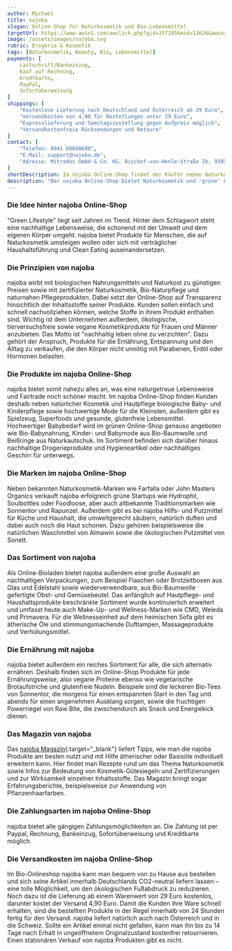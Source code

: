 ```yaml
---
author: Michael
title: najoba
slogan: Online-Shop für Naturkosmetik und Bio-Lebensmittel
targetUrl: https://www.awin1.com/awclick.php?gid=357185&mid=13626&awinaffid=731132&linkid=2340019&clickref=
image: /assets/images/najoba.svg
rubric: Drogerie & Kosmetik
tags: [Naturkosmetik, Beauty, Bio, Lebensmittel]
payments: [
    Lastschrift/Bankeinzug,
    Kauf auf Rechnung,
    Kredtkarte,
    PayPal,
    Sofortüberweisung
]
shippings: [
    "Kostenlose Lieferung nach Deutschland und Österreich ab 29 Euro",
    "Versandkosten von 4,90 für Bestellungen unter 29 Euro",
    "Expresslieferung und Samstagszustellung gegen Aufpreis möglich",
    "Versandkostenfreie Rücksendungen und Retoure"
]
contact: [
    "Telefon: 0941 60090690", 
    "E-Mail: support@najoba.de",
    "Adresse: Mitrados GmbH & Co. KG, Bischof-von-Henle-Straße 2b, 93051 Regensburg"
]
shortDescription: Im najoba Online-Shop findet der Käufer neben Naturkosmetik-Produkten, Bio-Lebensmittels, Mode- und Haulhaltsartikeln alles rund um den Green Lifestyle
description: "Der najoba Online-Shop bietet Naturkosmetik und 'grüne' Lifestyle-Produkte wie Bekleidung für Damen, Babys und Kinder sowie Schuhe und Haushaltsartikel. Zu den Topmarken des Händlers gehören unter anderem Primavera, Logona Naturkosmetik und Weleda. najoba informiert auf der Seite seines Online-Shops außerdem über alternative Ernährungsformen und empfiehlt passende Produkte für die vegane, laktosefreie sowie glutenfreie Ernährung."
---
```


### Die Idee hinter najoba Online-Shop

"Green Lifestyle" liegt seit Jahren im Trend. Hinter dem Schlagwort steht eine nachhaltige Lebensweise, die schonend mit der Umwelt und dem eigenen Körper umgeht. najoba bietet Produkte für Menschen, die auf Naturkosmetik umsteigen wollen oder sich mit verträglicher Haushaltsführung und Clean Eating auseinandersetzen.

### Die Prinzipien von najoba

najoba wirbt mit biologischen Nahrungsmitteln und Naturkost zu günstigen Preisen sowie mit zertifizierter Naturkosmetik, Bio-Naturpflege und naturnahen Pflegeprodukten. Dabei setzt der Online-Shop auf Transparenz hinsichtlich der Inhaltsstoffe seiner Produkte. Kunden sollen einfach und schnell nachvollziehen können, welche Stoffe in ihrem Produkt enthalten sind. Wichtig ist dem Unternehmen außerdem, ökologische, tierversuchsfreie sowie vegane Kosmetikprodukte für Frauen und Männer anzubieten. Das Motto ist "nachhaltig leben ohne zu verzichten". Dazu gehört der Anspruch, Produkte für die Ernährung, Entspannung und den Alltag zu verkaufen, die den Körper nicht unnötig mit Parabenen, Erdöl oder Hormonen belasten.

### Die Produkte im najoba Online-Shop

najoba bietet somit nahezu alles an, was eine naturgetreue Lebensweise und Fairtrade noch schöner macht. Im najoba Online-Shop finden Kunden deshalb neben natürlicher Kosmetik und Hautpflege biologische Baby- und Kinderpflege sowie hochwertige Mode für die Kleinsten, außerdem gibt es Spielzeug, Superfoods und gesunde, glutenfreie Lebensmittel. Hochwertiger Babybedarf wird im grünen Online-Shop genauso angeboten wie Bio-Babynahrung, Kinder- und Babymode aus Bio-Baumwolle und Beißringe aus Naturkautschuk. Im Sortiment befinden sich darüber hinaus nachhaltige Drogerieprodukte und Hygieneartikel oder nachhaltiges Geschirr für unterwegs.

### Die Marken im najoba Online-Shop

Neben bekannten Naturkosmetik-Marken wie Farfalla oder John Masters Organics verkauft najoba erfolgreich grüne Startups wie Hydrophil, Soulbottles oder Foodloose, aber auch altbekannte Traditionsmarken wie Sonnentor und Rapunzel. Außerdem gibt es bei najoba Hilfs- und Putzmittel für Küche und Haushalt, die umweltgerecht säubern, natürlich duften und dabei auch noch die Haut schonen. Dazu gehören beispielsweise die natürlichen Waschmittel von Almawin sowie die ökologischen Putzmittel von Sonett.

### Das Sortiment von najoba

Als Online-Bioladen bietet najoba außerdem eine große Auswahl an nachhaltigen Verpackungen, zum Beispiel Flaschen oder Brotzeitboxen aus Glas und Edelstahl sowie wiederverwendbare, aus Bio-Baumwolle gefertigte Obst- und Gemüsebeutel. Das anfänglich auf Hautpflege- und Haushaltsprodukte beschränkte Sortiment wurde kontinuierlich erweitert und umfasst heute auch Make-Up- und Wellness-Marken wie CMD, Weleda und Primavera. Für die Wellnesseinheit auf dem heimischen Sofa gibt es ätherische Öle und stimmungsmachende Duftlampen, Massageprodukte und Verhütungsmittel.

### Die Ernährung mit najoba

najoba bietet außerdem ein reiches Sortiment für alle, die sich alternativ ernähren. Deshalb finden sich im Online-Shop Produkte für jede Ernährungsweise, also vegane Proteine ebenso wie vegetarische Brotaufstriche und glutenfreie Nudeln. Beispiele sind die leckeren Bio-Tees von Sonnentor, die morgens für einen entspannten Start in den Tag und abends für einen angenehmen Ausklang sorgen, sowie die fruchtigen Powerriegel von Raw Bite, die zwischendurch als Snack und Energiekick dienen.

### Das Magazin von najoba

Das [najoba Magazin](https://www.najoba.de/magazin/){:target="_blank"} liefert Tipps, wie man die najoba Produkte am besten nutzt und mit Hilfe ätherischer oder Basisöle individuell erweitern kann. Hier findet man Rezepte rund um das Thema Naturkosmetik sowie Infos zur Bedeutung von Kosmetik-Gütesiegeln und Zertifizierungen und zur Wirksamkeit einzelner Inhaltsstoffe. Das Magazin bringt sogar Erfahrungsberichte, beispielsweise zur Anwendung von Pflanzenhaarfarben.

### Die Zahlungsarten im najoba Online-Shop

najoba bietet alle gängigen Zahlungsmöglichkeiten an. Die Zahlung ist per Paypal, Rechnung, Bankeinzug, Sofortüberweisung und Kreditkarte möglich.
### Die Versandkosten im najoba Online-Shop

Im Bio-Onlineshop najoba kann man bequem von zu Hause aus bestellen und sich seine Artikel innerhalb Deutschlands CO2-neutral liefern lassen – eine tolle Möglichkeit, um den ökologischen Fußabdruck zu reduzieren. Noch dazu ist die Lieferung ab einem Warenwert von 29 Euro kostenlos, darunter kostet der Versand 4,90 Euro. Damit die Kunden ihre Ware schnell erhalten, sind die bestellten Produkte in der Regel innerhalb von 24 Stunden fertig für den Versand. najoba liefert natürlich auch nach Österreich und in die Schweiz. Sollte ein Artikel einmal nicht gefallen, kann man ihn bis zu 14 Tage nach Erhalt in ungeöffnetem Originalzustand kostenfrei retournieren. Einen stationären Verkauf von najoba Produkten gibt es nicht.